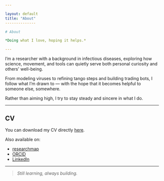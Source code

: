 ```yaml
---

layout: default
title: "About"
--------------

# About

*Doing what I love, hoping it helps.*

---
```


I’m a researcher with a background in infectious diseases, exploring how science, movement, and tools can quietly serve both personal curiosity and others' well-being.

From modeling viruses to refining tango steps and building trading bots, I follow what I’m drawn to — with the hope that it becomes helpful to someone else, somewhere.

Rather than aiming high, I try to stay steady and sincere in what I do.

---

## CV

You can download my CV directly [here](/cv.pdf).

Also available on:

* [researchmap](https://researchmap.jp/torutakenaga)
* [ORCID](https://orcid.org/0000-0002-1277-4156)
* [LinkedIn](https://linkedin.com/in/torutakenaga)

---

> *Still learning, always building.*
